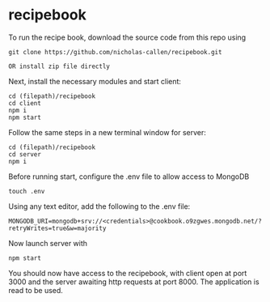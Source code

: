 # recipebook

To run the recipe book, download the source code from this repo using
```
git clone https://github.com/nicholas-callen/recipebook.git

OR install zip file directly
```
Next, install the necessary modules and start client:
```
cd (filepath)/recipebook
cd client
npm i
npm start
```
Follow the same steps in a new terminal window for server:
```
cd (filepath)/recipebook
cd server
npm i
```
Before running start, configure the .env file to allow access to MongoDB
```
touch .env
```
Using any text editor, add the following to the .env file:
```
MONGODB_URI=mongodb+srv://<credentials>@cookbook.o9zgwes.mongodb.net/?retryWrites=true&w=majority
```
Now launch server with
```
npm start
```

You should now have access to the recipebook, with client open at port 3000 and the server awaiting http requests at port 8000.
The application is read to be used.